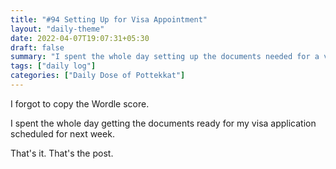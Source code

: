 ```yaml
---
title: "#94 Setting Up for Visa Appointment"
layout: "daily-theme"
date: 2022-04-07T19:07:31+05:30
draft: false
summary: "I spent the whole day setting up the documents needed for a visa."
tags: ["daily log"]
categories: ["Daily Dose of Pottekkat"]
---
```


I forgot to copy the Wordle score.

I spent the whole day getting the documents ready for my visa application scheduled for next week.

That's it. That's the post.

